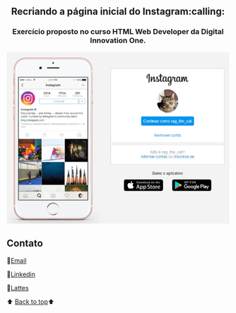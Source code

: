 <h2 align="center">​Recriando a página inicial do Instagram:calling:<a name="back-to-top"></a></h2>

<h3 align="center">Exercício proposto no curso HTML Web Developer da Digital Innovation One.</h3>

<p align="center">
    <a href="">
        <img src="img/rag_the_cat-instag.jpg" alt="imagem exercicio">
    </a>
    </p>



## Contato

:e-mail:[Email](mailto:pgomes@faeterj-petropolis.edu.br)

:link:[Linkedin](https://www.linkedin.com/in/marcos-paulo-marques-corrêa-gomes-2794271b0)

:link:[Lattes](http://lattes.cnpq.br/9921689263681163)



⬆️ [Back to top](#back-to-top)⬆️ 

 
